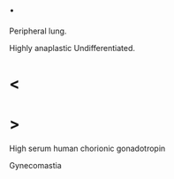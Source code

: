 # .

Peripheral lung.

Highly anaplastic Undifferentiated.

# <

# >

High serum human chorionic gonadotropin

Gynecomastia
